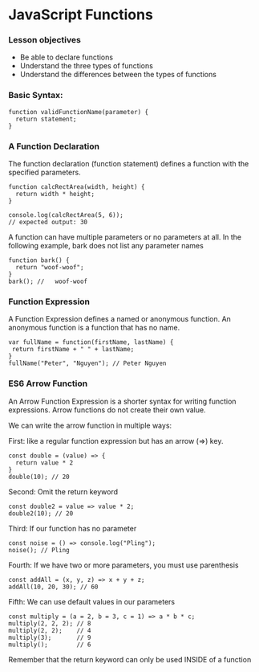 
# JavaScript Functions

### Lesson objectives

- Be able to declare functions
- Understand the three types of functions
- Understand the differences between the types of functions

### Basic Syntax:

```
function validFunctionName(parameter) {
  return statement;
}
```

### A Function Declaration

The function declaration (function statement) defines a function with the specified parameters.
```
function calcRectArea(width, height) {
  return width * height;
}

console.log(calcRectArea(5, 6));
// expected output: 30
```
A function can have multiple parameters or no parameters at all. 
In the following example, bark does not list any parameter names
```
function bark() {
  return "woof-woof";
}
bark(); //   woof-woof
```

### Function Expression

A Function Expression defines a named or anonymous function. 
An anonymous function is a function that has no name.

```
var fullName = function(firstName, lastName) {
 return firstName + " " + lastName;
}
fullName("Peter", "Nguyen"); // Peter Nguyen
```

### ES6 Arrow Function 

An Arrow Function Expression is a shorter syntax for writing function expressions. 
Arrow functions do not create their own value.

We can write the arrow function in multiple ways:

First: like a regular function expression but has an arrow (=>) key.

```
const double = (value) => {
  return value * 2
}
double(10); // 20
```

Second: Omit the return keyword

```
const double2 = value => value * 2;
double2(10); // 20
```

Third: If our function has no parameter

```
const noise = () => console.log("Pling");
noise(); // Pling
```

Fourth: If we have two or more parameters, you must use parenthesis

```
const addAll = (x, y, z) => x + y + z;
addAll(10, 20, 30); // 60
```

Fifth: We can use default values in our parameters

```
const multiply = (a = 2, b = 3, c = 1) => a * b * c;
multiply(2, 2, 2); // 8
multiply(2, 2);    // 4
multiply(3);       // 9
multiply();        // 6
```

Remember that the return keyword can only be used INSIDE of a function